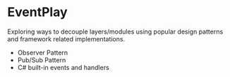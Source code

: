 # EventPlay
Exploring ways to decouple layers/modules using popular design patterns and framework related implementations.
- Observer Pattern
- Pub/Sub Pattern
- C# built-in events and handlers
